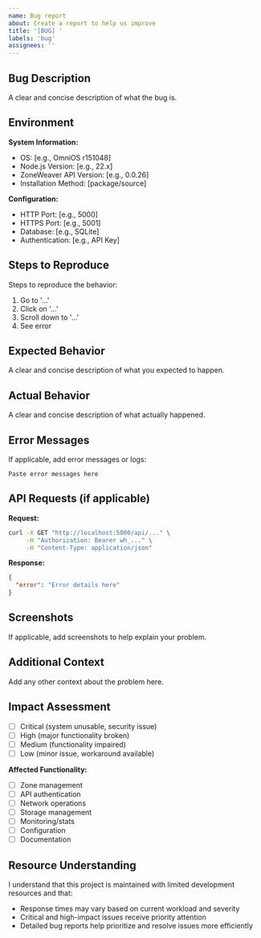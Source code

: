 ```yaml
---
name: Bug report
about: Create a report to help us improve
title: '[BUG] '
labels: 'bug'
assignees: ''
---
```


## Bug Description

A clear and concise description of what the bug is.

## Environment

**System Information:**
- OS: [e.g., OmniOS r151048]
- Node.js Version: [e.g., 22.x]
- ZoneWeaver API Version: [e.g., 0.0.26]
- Installation Method: [package/source]

**Configuration:**
- HTTP Port: [e.g., 5000]
- HTTPS Port: [e.g., 5001] 
- Database: [e.g., SQLite]
- Authentication: [e.g., API Key]

## Steps to Reproduce

Steps to reproduce the behavior:
1. Go to '...'
2. Click on '...'
3. Scroll down to '...'
4. See error

## Expected Behavior

A clear and concise description of what you expected to happen.

## Actual Behavior

A clear and concise description of what actually happened.

## Error Messages

If applicable, add error messages or logs:

```
Paste error messages here
```

## API Requests (if applicable)

**Request:**
```bash
curl -X GET "http://localhost:5000/api/..." \
     -H "Authorization: Bearer wh_..." \
     -H "Content-Type: application/json"
```

**Response:**
```json
{
  "error": "Error details here"
}
```

## Screenshots

If applicable, add screenshots to help explain your problem.

## Additional Context

Add any other context about the problem here.

## Impact Assessment

- [ ] Critical (system unusable, security issue)
- [ ] High (major functionality broken)
- [ ] Medium (functionality impaired)
- [ ] Low (minor issue, workaround available)

**Affected Functionality:**
- [ ] Zone management
- [ ] API authentication
- [ ] Network operations
- [ ] Storage management
- [ ] Monitoring/stats
- [ ] Configuration
- [ ] Documentation

## Resource Understanding

I understand that this project is maintained with limited development resources and that:
- Response times may vary based on current workload and severity
- Critical and high-impact issues receive priority attention
- Detailed bug reports help prioritize and resolve issues more efficiently
